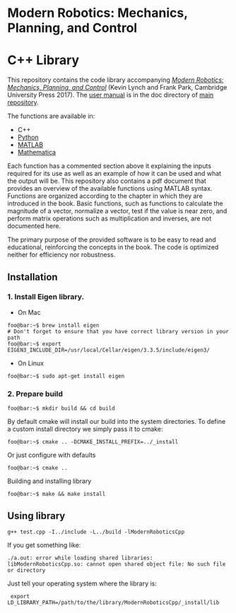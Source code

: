 # Modern Robotics:  Mechanics, Planning, and Control
# C++ Library

This repository contains the code library accompanying [_Modern Robotics: 
Mechanics, Planning, and Control_](http://modernrobotics.org) (Kevin Lynch 
and Frank Park, Cambridge University Press 2017). The 
[user manual](https://github.com/NxRLab/ModernRobotics/doc/MRlib.pdf) is in the doc directory of [main repository](https://github.com/NxRLab/ModernRobotics/).

The functions are available in:

* C++
* [Python](https://github.com/NxRLab/ModernRobotics/tree/master/packages/Python)
* [MATLAB](https://github.com/NxRLab/ModernRobotics/tree/master/packages/Matlab)
* [Mathematica](https://github.com/NxRLab/ModernRobotics/tree/master/packages/Mathematica)

Each function has a commented section above it explaining the inputs required for its use as well as an example of how it can be used and what the output will be. This repository also contains a pdf document that provides an overview of the available functions using MATLAB syntax. Functions are organized according to the chapter in which they are introduced in the book. Basic functions, such as functions to calculate the magnitude of a vector, normalize a vector, test if the value is near zero, and perform matrix operations such as multiplication and inverses, are not documented here.

The primary purpose of the provided software is to be easy to read and educational, reinforcing the concepts in the book. The code is optimized neither for efficiency nor robustness.

## Installation

### 1. Install Eigen library.
* On Mac
```console
foo@bar:~$ brew install eigen
# Don't forget to ensure that you have correct library version in your path
foo@bar:~$ export EIGEN3_INCLUDE_DIR=/usr/local/Cellar/eigen/3.3.5/include/eigen3/
```
* On Linux
```console
foo@bar:~$ sudo apt-get install eigen
```
 
### 2. Prepare build
```console
foo@bar:~$ mkdir build && cd build
```

By default cmake will install our build into the system directories.
To define a custom install directory we simply pass it to cmake:
```console 
foo@bar:~$ cmake .. -DCMAKE_INSTALL_PREFIX=../_install
```
Or just configure with defaults
```console 
foo@bar:~$ cmake .. 
```
Building and installing library
```console 
foo@bar:~$ make && make install
```

## Using library
```console
g++ test.cpp -I../include -L../build -lModernRoboticsCpp
```
If you get something like: 
```console
./a.out: error while loading shared libraries: libModernRoboticsCpp.so: cannot open shared object file: No such file or directory
```
Just tell your operating system where the library is:
```console
 export LD_LIBRARY_PATH=/path/to/the/library/ModernRoboticsCpp/_install/lib
 ```
